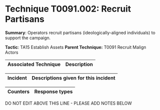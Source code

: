 # Technique T0091.002: Recruit Partisans

**Summary**: Operators recruit partisans (ideologically-aligned individuals) to support the campaign.

**Tactic**: TA15 Establish Assets            **Parent Technique:** T0091 Recruit Malign Actors


| Associated Technique | Description |
| --------- | ------------------------- |



| Incident | Descriptions given for this incident |
| -------- | -------------------- |



| Counters | Response types |
| -------- | -------------- |


DO NOT EDIT ABOVE THIS LINE - PLEASE ADD NOTES BELOW